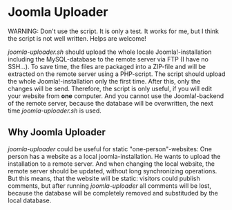 # Joomla Uploader

WARNING: Don't use the script. It is only a test. It works for me, but I think the script is not well written. Helps are welcome!

*joomla-uploader.sh* should upload the whole locale Joomla!-installation including the MySQL-database to the remote server via FTP (I have no SSH...). To save time, the files are packaged into a ZIP-file and will be extracted on the remote server using a PHP-script. The script should upload the whole Joomla!-installation only the first time. After this, only the changes will be send. Therefore, the script is only useful, if you will edit your website from **one** computer. And you cannot use the Joomla!-backend of the remote server, because the database will be overwritten, the next time *joomla-uploader.sh* is used.

## Why Joomla Uploader

*joomla-uploader* could be useful for static "one-person"-websites: One person has a website as a local joomla-installation. He wants to upload the installation to a remote server. And when changing the local website, the remote server should be updated, without long synchronizing operations. But this means, that the website will be static: visitors could publish comments, but after running *joomla-uploader* all comments will be lost, because the database will be completely removed and substituded by the local database. 
